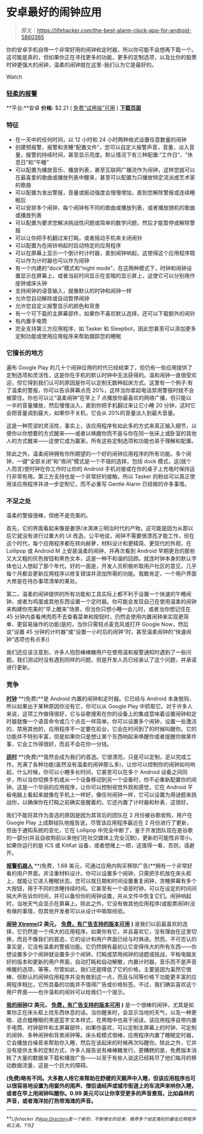 # 安卓最好的闹钟应用

> 原文：<https://lifehacker.com/the-best-alarm-clock-app-for-android-5860365>

你的安卓手机自带一个非常好用的闹钟和定时器，所以你可能不会想再下载一个。这可能是真的，但如果你正在寻找更多的功能，更多的定制选项，以及比你的股票时钟更强大的闹钟，温柔的闹钟就在这里-我们认为它是最好的。

Watch

### [轻柔的报警](https://play.google.com/store/apps/details?id=com.mobitobi.android.gentlealarm&hl=en)

**平台:**安卓
**价格:** $2.21 ( [免费“试用版”可用](https://play.google.com/store/apps/details?id=com.mobitobi.android.gentlealarmtrial&hl=en) )
[**下载页面**](https://play.google.com/store/apps/details?id=com.mobitobi.android.gentlealarm&hl=en)

### 特征

*   在一天中的任何时间，以 12 小时和 24 小时两种格式设置任意数量的闹钟
*   创建预报警，报警和贪睡“配置文件”，您可以自定义报警声音，音量，淡入音量，报警的持续时间，甚至显示亮度。默认情况下有三种配置:“工作日”、“休息日”和“午睡”
*   可以配置为播放音乐、播放列表，甚至互联网广播流作为闹钟，这样您就可以在最喜爱的歌曲或播放列表中醒来，甚至可以配置为只播放特定流派或艺术家的歌曲
*   可以配置为发出警报，音量或振动强度会慢慢增加，直到您解除警报或连续睡眠后
*   可以安排多个闹钟，每个闹钟有不同的歌曲或播放列表，或者播放随机的歌曲或播放列表
*   可以配置为要求您解决挑战性问题或简单的数学问题，然后才能暂停或解除警报
*   可以让你把手机翻过来打盹，或者摇动手机来关闭闹铃
*   可以配置为在闹铃响起时启动特定的应用程序
*   可以在屏幕上显示一个倒计时计时器，直到闹钟响起，这使得这个应用程序既可以作为计时器也可以作为闹钟
*   有一个内建的“dock”模式和“night mode”，在这两种模式下，时钟和闹钟设置显示在屏幕上，或者当前时间显示在变暗的显示屏上，这使它可以分别用作座钟或床头钟
*   支持闹钟的语音输入，就像默认的时钟和闹钟一样
*   允许您自动解除或自动暂停闹钟
*   允许您自定义报警显示的颜色和背景
*   有一个可下载的主屏幕部件，如果你不喜欢默认选择，还可以下载额外的闹铃
*   有内置手电筒
*   完全支持第三方应用程序，如 Tasker 和 Sleepbot，因此您甚至可以添加更多定制功能或使用应用程序来帮助跟踪您的睡眠

### 它擅长的地方

遍布 Google Play 的几十个闹钟应用的时代已经结束了，但仍有一些应用提供了定制选项和灵活性，这是你在手机的默认时钟中无法获得的。温和闹钟一直很受欢迎，但它得到我们认可的原因是你可以定制无数种起床方式。这里有一个例子:有了温柔的警报，你可以告诉屏幕点亮 20%，这样当你拿起电话禁用警报时就不会被蒙住。你也可以让“温柔闹钟”在早上 7 点播放你最喜欢的网络广播，但只能以一半的音量播放，然后慢慢淡入，直到你把手机翻过来让它小睡 20 分钟，这时它会把音量调到最大，如果你不关机，它会从 20%的音量淡入到最大音量。

这是一种荒谬的灵活性，事实上，该应用程序有如此多的方式来真正输入细节，以便你以你想要的方式醒来——或者以唤醒你而不是与你在同一张床上或卧室的其他人的方式醒来——这使它成为赢家。所有这些定制选项和功能也易于理解和配置。

除此之外，温柔闹钟拥有你所期望的一个好的闹钟应用程序的所有功能。多个闹钟，一键“全部关闭”和“夜间”模式是一个不错的选择，包括 dock 模式，这(就个人而言)使时钟在你工作时让你的 Android 手机对接或在你的桌子上充电时保持运行非常有用。第三方支持也是一个非常好的接触，所以 Tasker 的粉丝可以真正使用该应用程序并进一步定制它，而不必重写 Gentle Alarm 已经做的许多事情。

### 不足之处

温柔的警报很棒，但绝不是完美的。

首先，它的界面看起来像是姜饼/冰淇淋三明治时代的产物，这可能是因为从那以后它就没有进行过重大的 UI 改造。公平地说，闹钟不需要很漂亮才能工作，但在这个时代，每个应用程序都在转向赫萝，材料设计和更精简、更现代的外观，在 Lollipop 或 Android M 上安装温柔的闹钟，并再次看到 Android 早期更丑的那些又大又粗的灰色按钮和黑色文本，这是一种不和谐的回顾。就连时钟本身的默认字体也让人想起了那个年代。好的一面是，开发人员积极听取用户社区的意见，几乎每个月都会更新应用程序以修复错误并添加所需的功能。我敢肯定，一个用户界面大修是在待办事项清单的某处。

第二，温柔的闹钟提供的所有功能和工具实际上都不利于设置一个快速的午睡闹钟，或者为鸡蛋或其他东西设置一个定时器。你可能会发现自己在使用温柔的闹钟来构建你完美的“早上醒来”场景，但当你只想小睡一会儿时，或者当你想记住在 45 分钟内查看烤肉而不去查看菜单和按钮时，仍然会使用内置闹钟来实现更简单、更容易操作的功能(是的，当你只需轻点麦克风或打开 Google Now，然后说“设置 45 分钟的计时器”或“设置一小时后的闹钟”时，甚至温柔闹钟的“快速闹钟”选项也有点多))

我们还应该注意到，许多人抱怨棒棒糖用户在使用温和报警通知时遇到了一些问题。我们测试时没有遇到同样的问题，但是开发人员已经承认了这个问题，并承诺进行更新。

### 竞争

[**时钟**](https://play.google.com/store/apps/details?id=com.google.android.deskclock) **(免费)**是 Android 内置的闹钟和定时器。它已经与 Android 本身脱钩，所以如果出于某种原因你没有它，你可以从 Google Play 中抓取它。对于许多人来说，这项工作做得很好，它与谷歌搜索在你的设备上的集成意味着设置闹钟和定时器就像一个语音命令或几个点击一样简单。你可以设置多个闹钟，设置一些激活的，禁用其他的，应用程序不一定要在前台，它会在时间到了的时候叫醒你。它的功能并不特别丰富，但是如果你只是想让某个东西响起来唤醒你或者提醒你做某件事，它会工作得很好，而且不会花你一分钱。

[**适时**](https://play.google.com/store/apps/details?id=ch.bitspin.timely) **(免费)**竟然会成为我们的首选。它很漂亮，只是可以定制，足以完成工作，充满了各种功能(虽然没有温柔的闹钟那么多)，让你可以控制你的闹钟如何响起，什么时候，你可以小睡多长时间，它甚至可以在多个 Android 设备之间同步，所以当你切换手机或从一个设备移动到另一个设备时，你不必重新配置你的闹钟。这是一个华丽的应用程序，让你可以控制视觉外观和感觉，它在 Android 平板电脑上看起来就像在手机上一样好，像任何闹钟一样，它可以设置为用谜题来挑战你，以确保你在打盹之前确实是醒着的。它还内置了计时器和秒表，这很好。

我们不能将其作为首选的原因是因为其背后的团队在 2 月份被谷歌收购，用户在 Google Play 上成群结队地报告说，尽管该应用程序最近在 2 月份进行了更新，但由于通知系统的变化，它在 Lollipop 中完全中断了，鉴于开发团队现在是谷歌的一部分(并且自收购前以来他们在社交媒体上完全沉默)，更新的可能性非常小。如果你运行的是 ICS 或 KitKat 设备，或者想赌上一把，这值得一看，否则，请避开。

[**报警机器人**](https://market.android.com/details?id=com.splunchy.android.alarmclock) **(免费，1.68 美元，可通过应用内购买移除广告)**拥有一个非常好看的用户界面，并注重材料设计。你可以设置多个闹钟，只需把手机放在床头柜上，就能让它进入睡眠状态。您可以按日期和时间设置重复闹钟，贪睡屏幕有多个大按钮，用于不同的贪睡持续时间。它甚至有一个语音时钟，可以在设定的时间间隔大声告诉你时间，并可以备份你的闹钟设置，并从文件中恢复它们。闹钟响起时，当地天气会显示在屏幕上。除此之外，它没有做其他应用程序(或股票闹钟)没有做的事情，但其他开发者可以从设计中吸取经验。

[**闹钟 Xtreme**](https://play.google.com/store/apps/details?id=com.alarmclock.xtreme)**(2 美元，** [**免费，有广告支持的版本可用**](https://play.google.com/store/apps/details?id=com.alarmclock.xtreme.free) **)** 是我们以前最喜欢的选择，它仍然是一个伟大的应用程序。如果你有它，并且喜欢它，没有理由在这里切换，而且不像我们的首选，它的设计和用户界面已经与时俱进。然而，不可否认的事实是，它没有温柔的警报功能。它仍然拥有最初让它变得伟大的所有东西——你想设置多少个闹钟就设置多少个闹钟，打盹或禁用闹钟的谜题或挑战，平板电脑友好的版本和更新的用户界面，自动打盹和自动解散，内置计时器，音乐而不是声音唤醒的选项，等等。尽管如此，我们还是降低了它的价格，主要是因为虽然它很棒，但默认的闹钟应用程序并没有做到这一点，而且与同等价格下功能更丰富的应用程序相比，它所具备的功能并不值得广告或价格标签。不过，我们确实喜欢这个用户界面——也许温和的闹铃可以给我们一个提示。

[**我的闹钟**](https://play.google.com/store/apps/details?id=com.apalon.myclock)**(2 美元，** [**免费，有广告支持的版本可用**](https://play.google.com/store/apps/details?id=com.apalon.myclockfree) **)** 是一个很棒的闹钟，尤其是如果你正在床头柜上找东西休息的话。当你醒来时，会显示当地的天气，以及一种更暗、适合瞌睡眼的黑底蓝字文本样式，在黑暗中也易于阅读。该应用程序自带内置手电筒、时钟部件和主屏幕部件，如果你喜欢，可以定制主屏幕上的时钟、可定制的闹钟、多种闹钟和背景闹钟等。床头柜模式很棒，应用程序内置了睡眠定时器，它会播放白噪音来帮助你入睡，然后在该起床的时候再次叫醒你。除此之外，它并没有提供太多的定制方式，许多人报告说有棒棒糖发行。更糟糕的是，免费版本消耗了大量的数据来下载和播放广告——以至于有些人说这已经耗尽了他们每月的移动数据流量，这是一个巨大的障碍。

[](https://market.android.com/details?id=com.media1908.lightningbug)**(免费)略有不同。大多数人用它来帮助在舒缓的天籁声中入睡，但该应用程序也可以很容易地设置为用窗外的雨声、僧侣诵经声或城市街道上的车流声来哄你入睡，或者在早上用闹钟叫醒你。0.99 美元可以让你享受更多的声音景观，比如森林的声音，或者海洋拍打热带海滩的声音。**

* * *

**<small>*Lifehacker 的*</small>[<small>*App Directory*</small>](http://lifehacker.com/apps)<small>*是一个新的、不断增长的目录，推荐多个给定类别的最佳应用程序和工具。*T15】</small>**